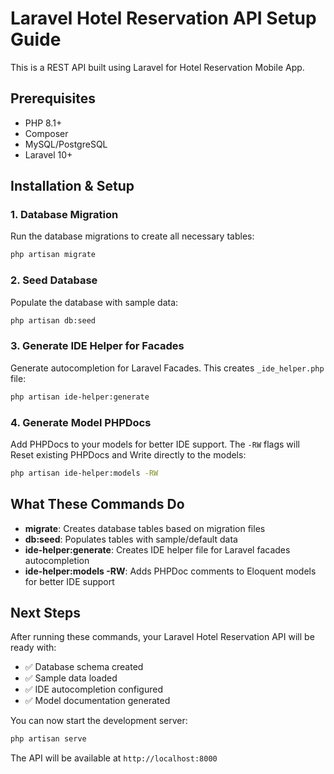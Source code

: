 # Laravel Hotel Reservation API Setup Guide

This is a REST API built using Laravel for Hotel Reservation Mobile App.

## Prerequisites

-   PHP 8.1+
-   Composer
-   MySQL/PostgreSQL
-   Laravel 10+

## Installation & Setup

### 1. Database Migration

Run the database migrations to create all necessary tables:

```bash
php artisan migrate
```

### 2. Seed Database

Populate the database with sample data:

```bash
php artisan db:seed
```

### 3. Generate IDE Helper for Facades

Generate autocompletion for Laravel Facades. This creates `_ide_helper.php` file:

```bash
php artisan ide-helper:generate
```

### 4. Generate Model PHPDocs

Add PHPDocs to your models for better IDE support. The `-RW` flags will Reset existing PHPDocs and Write directly to the models:

```bash
php artisan ide-helper:models -RW
```

## What These Commands Do

-   **migrate**: Creates database tables based on migration files
-   **db:seed**: Populates tables with sample/default data
-   **ide-helper:generate**: Creates IDE helper file for Laravel facades autocompletion
-   **ide-helper:models -RW**: Adds PHPDoc comments to Eloquent models for better IDE support

## Next Steps

After running these commands, your Laravel Hotel Reservation API will be ready with:

-   ✅ Database schema created
-   ✅ Sample data loaded
-   ✅ IDE autocompletion configured
-   ✅ Model documentation generated

You can now start the development server:

```bash
php artisan serve
```

The API will be available at `http://localhost:8000`
